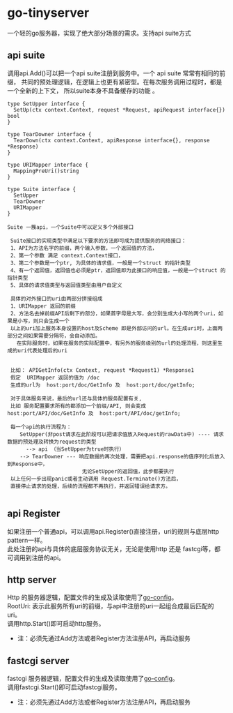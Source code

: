 # go-tinyserver
一个轻的go服务器，实现了绝大部分场景的需求。支持api suite方式

## api suite
调用api.Add()可以把一个api suite注册到服务中。一个 api suite 常常有相同的前缀，
共同的预处理逻辑，在逻辑上也更有紧密型。在每次服务调用过程时，都是一个全新的上下文，
所以suite本身不具备缓存的功能 。  

```
type SetUpper interface {
  SetUp(ctx context.Context, request *Request, apiRequest interface{}) bool
}

type TearDowner interface {
  TearDown(ctx context.Context, apiResponse interface{}, response *Response)
}

type URIMapper interface {
  MappingPreUri()string
}

type Suite interface {
  SetUpper
  TearDowner
  URIMapper
}

Suite 一簇api，一个Suite中可以定义多个外部接口

 Suite接口的实现类型中满足以下要求的方法即可成为提供服务的网络接口：
 1、API为方法名字的前缀，两个输入参数，一个返回值的方法，
 2、第一个参数 满足 context.Context接口，
 3、第二个参数是一个ptr, 为具体的请求值，一般是一个struct 的指针类型
 4、有一个返回值，返回值也必须是ptr，返回值即为此接口的响应值，一般是一个struct 的指针类型
 5、具体的请求值类型与返回值类型由用户自定义

 具体的对外接口的uri由两部分拼接组成
 1、URIMapper 返回的前缀
 2、方法名去掉前缀API后剩下的部分，如果首字母是大写，会分别生成大小写的两个uri，如果是小写，则只会生成一个
 以上的uri加上服务本身设置的host及Scheme 即是外部访问的url。在生成uri时，上面两部分之间如果需要分隔符，会自动添加。
   在实际服务时，如果在服务的实际配置中，有另外的服务级别的url的处理流程，则这里生成的uri代表处理后的uri


 比如： APIGetInfo(ctx Context, request *Request1) *Response1
 假定  URIMapper 返回的值为 /doc
 生成的url为  host:port/doc/GetInfo 及  host:port/doc/getInfo;

 对于具体服务来说，最后的url还与具体的服务配置有关,
 比如 服务配置要求所有的都添加一个前缀/API, 则会变成 host:port/API/doc/GetInfo 及  host:port/API/doc/getInfo;

 每一个api的执行流程为：
    SetUpper(非post请求在此阶段可以把请求值放入Request的rawData中) ---- 请求数据的预处理及转换为request的类型
      --> api （当SetUpper为true时执行）
    --> TearDowner --- 响应数据的再次处理，需要把api.response的值序列化后放入到Response中，
                        无论SetUpper的返回值，此步都要执行
 以上任何一步出现panic或者主动调用 Request.Terminate()方法后，
 直接停止请求的处理，后续的流程都不再执行，并返回错误给请求方。


```

## api Register
如果注册一个普通api，可以调用api.Register()直接注册，uri的规则与底层http pattern一样。  
此处注册的api与具体的底层服务协议无关，无论是使用http 还是 fastcgi等，都可调用到注册的api。


## http server
Http 的服务器逻辑，配置文件的生成及读取使用了[go-config](https://github.com/xpwu/go-config)。  
RootUri: 表示此服务所有uri的前缀，与api中注册的uri一起组合成最后匹配的uri。  
调用http.Start()即可启动http服务。
* 注：必须先通过Add方法或者Register方法注册API，再启动服务

## fastcgi server
fastcgi 服务器逻辑，配置文件的生成及读取使用了[go-config](https://github.com/xpwu/go-config)。  
调用fastcgi.Start()即可启动fastcgi服务。  
* 注：必须先通过Add方法或者Register方法注册API，再启动服务


